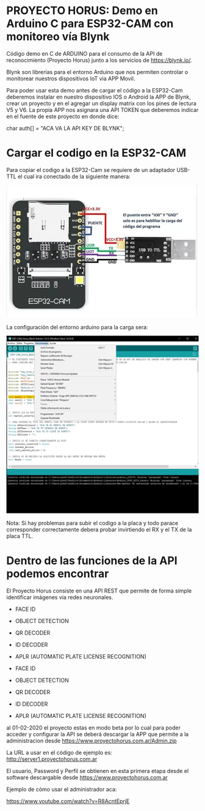 # PROYECTO HORUS: Demo en Arduino C para ESP32-CAM con monitoreo vía Blynk

Código demo en C de ARDUINO para el consumo de la API de reconocimiento (Proyecto Horus) junto a los servicios de https://blynk.io/.

Blynk son librerías para el entorno Arduino que nos permiten controlar o monitorear nuestros dispositivos IoT via APP Movil.

Para poder usar esta demo antes de cargar el código a la ESP32-Cam deberemos instalar en nuestro dispositivo IOS o Android la APP de Blynk, crear un proyecto y en el agregar un display matrix con los pines de lectura V5 y V6.
La propia APP nos asignara una API TOKEN que deberemos indicar en el fuente de este proyecto en donde dice: 

char auth[] = "ACA VA LA API KEY DE BLYNK";

# Cargar el codigo en la ESP32-CAM

Para copiar el codigo a la ESP32-Cam se requiere de un adaptador USB-TTL el cual ira conectado de la siguiente manera:

![Conexion entre TTL y ESP32-Cam](Conexionado.jpg)

La configuración del entorno arduino para la carga sera:

![Configuracion en entorno Arduino](Config_Arduino.png)

Nota: Si hay problemas para subir el codigo a la placa y todo parace corresponder correctamente debera probar invirtiendo el RX y el TX de la placa TTL.


# Dentro de las funciones de la API podemos encontrar

El Proyecto Horus consiste en una API REST que permite de forma simple identificar imágenes vía redes neuronales.

- FACE ID
- OBJECT DETECTION
- QR DECODER
- ID DECODER
- APLR (AUTOMATIC PLATE LICENSE RECOGNITION)

- FACE ID
- OBJECT DETECTION
- QR DECODER
- ID DECODER
- APLR (AUTOMATIC PLATE LICENSE RECOGNITION)

al 01-02-2020 el proyecto estas en modo beta por lo cual para poder acceder y configurar la API se deberá descargar la APP que permite a la administracion desde https://www.proyectohorus.com.ar/Admin.zip

La URL a usar en el código de ejemplo es: http://server1.proyectohorus.com.ar

El usuario, Password y Perfil se obtienen en esta primera etapa desde el software descargable desde https://www.proyectohorus.com.ar

Ejemplo de cómo usar el administrador aca:

https://www.youtube.com/watch?v=R8AcntEprjE
